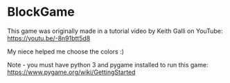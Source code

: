 # BlockGame
This game was originally made in a 
tutorial video by Keith Galli on
YouTube: https://youtu.be/-8n91btt5d8

My niece helped me choose the colors :)

Note - you must have python 3 and pygame installed to run this game: https://www.pygame.org/wiki/GettingStarted
